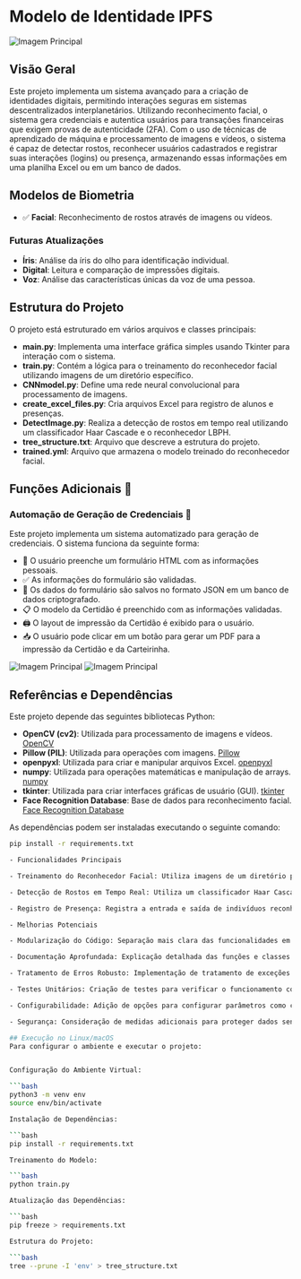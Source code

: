 # Modelo de Identidade IPFS

![Imagem Principal](https://github.com/ASPPIBRA-DAO/Identidade-Interplanetaria/blob/e538c1ae6547a1281dd6591c8e1b6d3394def697/imagens/identidade.jpg)

## Visão Geral

Este projeto implementa um sistema avançado para a criação de identidades digitais, permitindo interações seguras em sistemas descentralizados interplanetários. Utilizando reconhecimento facial, o sistema gera credenciais e autentica usuários para transações financeiras que exigem provas de autenticidade (2FA). Com o uso de técnicas de aprendizado de máquina e processamento de imagens e vídeos, o sistema é capaz de detectar rostos, reconhecer usuários cadastrados e registrar suas interações (logins) ou presença, armazenando essas informações em uma planilha Excel ou em um banco de dados.

## Modelos de Biometria

- ✅ **Facial**: Reconhecimento de rostos através de imagens ou vídeos.

### Futuras Atualizações

- **Íris**: Análise da íris do olho para identificação individual.
- **Digital**: Leitura e comparação de impressões digitais.
- **Voz**: Análise das características únicas da voz de uma pessoa.

## Estrutura do Projeto

O projeto está estruturado em vários arquivos e classes principais:

- **main.py**: Implementa uma interface gráfica simples usando Tkinter para interação com o sistema.
- **train.py**: Contém a lógica para o treinamento do reconhecedor facial utilizando imagens de um diretório específico.
- **CNNmodel.py**: Define uma rede neural convolucional para processamento de imagens.
- **create_excel_files.py**: Cria arquivos Excel para registro de alunos e presenças.
- **DetectImage.py**: Realiza a detecção de rostos em tempo real utilizando um classificador Haar Cascade e o reconhecedor LBPH.
- **tree_structure.txt**: Arquivo que descreve a estrutura do projeto.
- **trained.yml**: Arquivo que armazena o modelo treinado do reconhecedor facial.

## Funções Adicionais 📝

### Automação de Geração de Credenciais 🤖

Este projeto implementa um sistema automatizado para geração de credenciais. O sistema funciona da seguinte forma:

- 📄 O usuário preenche um formulário HTML com as informações pessoais.
- ✅ As informações do formulário são validadas.
- 💾 Os dados do formulário são salvos no formato JSON em um banco de dados criptografado.
- 📋 O modelo da Certidão é preenchido com as informações validadas.
- 🖨️ O layout de impressão da Certidão é exibido para o usuário.
- 📥 O usuário pode clicar em um botão para gerar um PDF para a impressão da Certidão e da Carteirinha.

![Imagem Principal](https://github.com/ASPPIBRA-DAO/Identidade-Interplanetaria/blob/7be63230915e4f5f81fe9eaafc3eded00219147d/imagens/layout_identidade.jpg)
![Imagem Principal](https://github.com/ASPPIBRA-DAO/Identidade-Interplanetaria/blob/7be63230915e4f5f81fe9eaafc3eded00219147d/imagens/layout_identidade_02.jpg)

## Referências e Dependências

Este projeto depende das seguintes bibliotecas Python:

- **OpenCV (cv2)**: Utilizada para processamento de imagens e vídeos. [OpenCV](https://opencv.org/)
- **Pillow (PIL)**: Utilizada para operações com imagens. [Pillow](https://pypi.org/project/pillow/)
- **openpyxl**: Utilizada para criar e manipular arquivos Excel. [openpyxl](https://openpyxl.readthedocs.io/en/stable/)
- **numpy**: Utilizada para operações matemáticas e manipulação de arrays. [numpy](https://numpy.org/pt/)
- **tkinter**: Utilizada para criar interfaces gráficas de usuário (GUI). [tkinter](https://docs.python.org/pt-br/dev/library/tkinter.html)
- **Face Recognition Database**: Base de dados para reconhecimento facial. [Face Recognition Database](https://github.com/topics/face-recognition-database)

As dependências podem ser instaladas executando o seguinte comando:

```bash
pip install -r requirements.txt

- Funcionalidades Principais

- Treinamento do Reconhecedor Facial: Utiliza imagens de um diretório para treinar um modelo de reconhecimento facial.

- Detecção de Rostos em Tempo Real: Utiliza um classificador Haar Cascade para detectar rostos em vídeo ao vivo.

- Registro de Presença: Registra a entrada e saída de indivíduos reconhecidos em uma planilha Excel.

- Melhorias Potenciais

- Modularização do Código: Separação mais clara das funcionalidades em módulos reutilizáveis.

- Documentação Aprofundada: Explicação detalhada das funções e classes em comentários no código.

- Tratamento de Erros Robusto: Implementação de tratamento de exceções para melhor robustez.

- Testes Unitários: Criação de testes para verificar o funcionamento correto das funcionalidades.

- Configurabilidade: Adição de opções para configurar parâmetros como caminhos de diretório e arquivos.

- Segurança: Consideração de medidas adicionais para proteger dados sensíveis e prevenir vulnerabilidades.

## Execução no Linux/macOS
Para configurar o ambiente e executar o projeto:


Configuração do Ambiente Virtual:

```bash
python3 -m venv env
source env/bin/activate

Instalação de Dependências:

```bash
pip install -r requirements.txt

Treinamento do Modelo:

```bash
python train.py

Atualização das Dependências:

```bash
pip freeze > requirements.txt

Estrutura do Projeto:

```bash
tree --prune -I 'env' > tree_structure.txt
